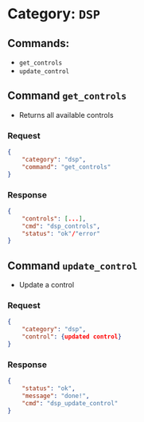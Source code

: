 # Category: `DSP`

## Commands:
* `get_controls`
* `update_control`

## Command `get_controls`
* Returns all available controls
### Request
```JSON
{
    "category": "dsp",
    "command": "get_controls"
}
```
### Response
```JSON
{
    "controls": [...],
    "cmd": "dsp_controls",
    "status": "ok"/"error"
}

```

## Command `update_control`
* Update a control
### Request
```JSON
{
    "category": "dsp",
    "control": {updated control}   
}
```
### Response
```JSON
{
    "status": "ok",
    "message": "done!",
    "cmd": "dsp_update_control"
}